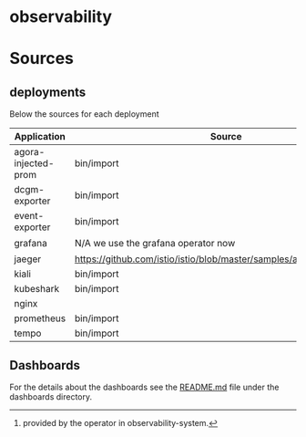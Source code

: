 # observability

# Sources

## deployments

Below the sources for each deployment

| Application         | Source                                                                | Type        |
| ------------------- | --------------------------------------------------------------------- | ----------  |
| agora-injected-prom | bin/import                                                            | HelmRelease |
| dcgm-exporter       | bin/import                                                            | HelmRelease |
| event-exporter      | bin/import                                                            | HelmRelease |
| grafana             | N/A we use the grafana operator now                                   | Grafana[^1] |
| jaeger              | https://github.com/istio/istio/blob/master/samples/addons/jaeger.yaml | Deployment  |
| kiali               | bin/import                                                            | HelmRelease |
| kubeshark           | bin/import                                                            | Deployment  |
| nginx               |                                                                       | Deployment  |
| prometheus          | bin/import                                                            | HelmRelease |
| tempo               | bin/import                                                            | HelmRelease |

[^1]: provided by the operator in observability-system.

## Dashboards

For the details about the dashboards see the [README.md](dashboards/README.md) file under the dashboards directory.

